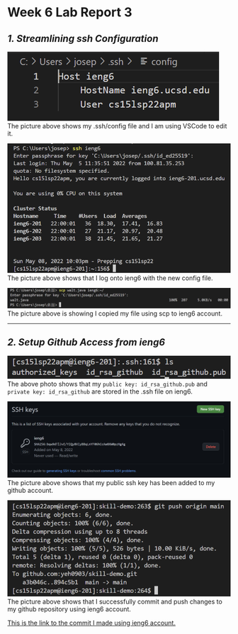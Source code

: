 # Week 6 Lab Report 3
## ***1. Streamlining ssh Configuration***
![image](report3/ssh_config.png)
The picture above shows my .ssh/config file and I am using VSCode to edit it.

![image](report3/ssh_login.png)
The picture above shows that I log onto ieng6 with the new config file.

![image](report3/scp_ieng6.png)
The picture above is showing I copied my file using scp to ieng6 account.

---

## ***2. Setup Github Access from ieng6***
![image](report3/pub_key_ieng6.png)
The above photo shows that my `public key: id_rsa_github.pub` and `private key: id_rsa_github` are stored in the .ssh file on ieng6.

![image](report3/pub_key_github.png)
The picture above shows that my public ssh key has been added to my github account.

![image](report3/ieng6_git_push.png)
The picture above shows that I successfully commit and push changes to my github repository using ieng6 account.

[This is the link to the commit I made using ieng6 account.](https://github.com/yeh0903/skill-demo/commits/main/report.java)